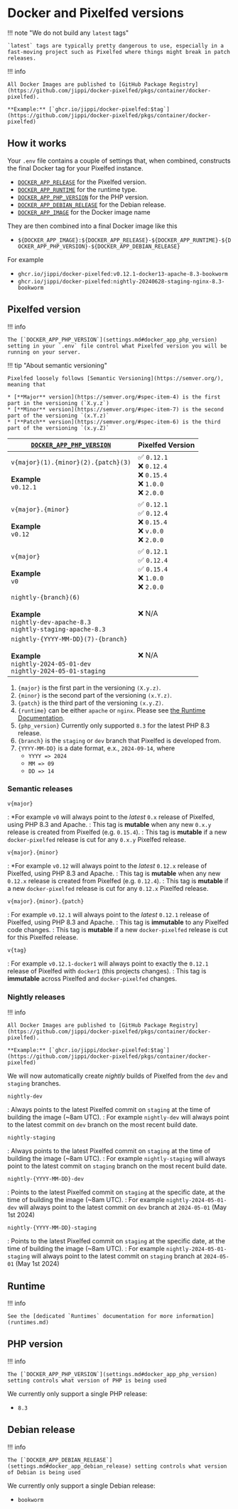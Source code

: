 # Docker and Pixelfed versions

!!! note "We do not build any `latest` tags"

    `latest` tags are typically pretty dangerous to use, especially in a fast-moving project such as Pixelfed where things might break in patch releases.

!!! info

    All Docker Images are published to [GitHub Package Registry](https://github.com/jippi/docker-pixelfed/pkgs/container/docker-pixelfed).

    **Example:** [`ghcr.io/jippi/docker-pixelfed:$tag`](https://github.com/jippi/docker-pixelfed/pkgs/container/docker-pixelfed)

## How it works

Your `.env` file contains a couple of settings that, when combined, constructs the final Docker tag for your Pixelfed instance.

* [`DOCKER_APP_RELEASE`](#pixelfed-version) for the Pixelfed version.
* [`DOCKER_APP_RUNTIME`](#runtime) for the runtime type.
* [`DOCKER_APP_PHP_VERSION`](#php-version) for the PHP version.
* [`DOCKER_APP_DEBIAN_RELEASE`](#debian-release) for the Debian release.
* [`DOCKER_APP_IMAGE`](settings.md#docker_app_image) for the Docker image name

They are then combined into a final Docker image like this

* `${DOCKER_APP_IMAGE}:${DOCKER_APP_RELEASE}-${DOCKER_APP_RUNTIME}-${DOCKER_APP_PHP_VERSION}-${DOCKER_APP_DEBIAN_RELEASE}`

For example

* `ghcr.io/jippi/docker-pixelfed:v0.12.1-docker13-apache-8.3-bookworm`
* `ghcr.io/jippi/docker-pixelfed:nightly-20240628-staging-nginx-8.3-bookworm`

## Pixelfed version

!!! info

    The [`DOCKER_APP_PHP_VERSION`](settings.md#docker_app_php_version) setting in your `.env` file control what Pixelfed version you will be running on your server.

!!! tip "About semantic versioning"

    Pixelfed loosely follows [Semantic Versioning](https://semver.org/), meaning that

    * [**Major** version](https://semver.org/#spec-item-4) is the first part in the versioning (`X.y.z`)
    * [**Minor** version](https://semver.org/#spec-item-7) is the second part of the versioning `(x.Y.z)`
    * [**Patch** version](https://semver.org/#spec-item-6) is the third part of the versioning `(x.y.Z)`

<div class="annotate" markdown>

| [`DOCKER_APP_PHP_VERSION`](settings.md#docker_app_php_version) | Pixelfed Version |
| ----------- | ---------------- |
| `v{major}(1).{minor}(2).{patch}(3)` <br /><br />**Example**<br /> `v0.12.1` | :white_check_mark: `0.12.1` <br /> :x: `0.12.4` <br /> :x: `0.15.4` <br /> :x: `1.0.0` <br /> :x: `2.0.0` |
| `v{major}.{minor}` <br /><br />**Example**<br /> `v0.12` | :white_check_mark: `0.12.1` <br /> :white_check_mark: `0.12.4` <br /> :x: `0.15.4` <br /> :x: `v.0.0` <br /> :x: `2.0.0` |
| `v{major}` <br /><br />**Example**<br /> `v0` | :white_check_mark: `0.12.1` <br /> :white_check_mark: `0.12.4` <br /> :white_check_mark: `0.15.4` <br /> :x: `1.0.0` <br /> :x: `2.0.0` |
| `nightly-{branch}(6)` <br /><br />**Example**<br />`nightly-dev-apache-8.3`<br />`nightly-staging-apache-8.3` | :x: N/A |
| `nightly-{YYYY-MM-DD}(7)-{branch}` <br /><br />**Example**<br />`nightly-2024-05-01-dev`<br />`nightly-2024-05-01-staging` | :x: N/A |
</div>

1. `{major}` is the first part in the versioning `(X.y.z)`.
2. `{minor}` is the second part of the versioning `(x.Y.z)`.
3. `{patch}` is the third part of the versioning `(x.y.Z)`.
4. `{runtime}` can be either `apache` or `nginx`. Please see [the Runtime Documentation](runtimes.md).
5. `{php_version}` Currently only supported `8.3` for the latest PHP 8.3 release.
6. `{branch}` is the `staging` or `dev` branch that Pixelfed is developed from.
7. `{YYYY-MM-DD}` is a date format, e.x., `2024-09-14`, where
    * `YYYY => 2024`
    * `MM => 09`
    * `DD => 14`

### Semantic releases

`v{major}`

: *For example `v0` will always point to the *latest* `0.x` release of Pixelfed, using PHP 8.3 and Apache.
: This tag is **mutable** when any new `0.x.y` release is created from Pixelfed (e.g. `0.15.4`).
: This tag is **mutable** if a new `docker-pixelfed` release is cut for any `0.x.y` Pixelfed release.

`v{major}.{minor}`

: *For example `v0.12` will always point to the *latest* `0.12.x` release of Pixelfed, using PHP 8.3 and Apache.
: This tag is **mutable** when any new `0.12.x` release is created from Pixelfed (e.g. `0.12.4`).
: This tag is **mutable** if a new `docker-pixelfed` release is cut for any `0.12.x` Pixelfed release.

`v{major}.{minor}.{patch}`

: For example `v0.12.1`  will always point to the *latest* `0.12.1` release of Pixelfed, using PHP 8.3 and Apache.
: This tag is **immutable** to any Pixelfed code changes.
: This tag is **mutable** if a new `docker-pixelfed` release is cut for this Pixelfed release.

`v{tag}`

: For example `v0.12.1-docker1` will always point to exactly the `0.12.1` release of Pixelfed with `docker1` (this projects changes).
: This tag is **immutable** across Pixelfed and `docker-pixelfed` changes.

### Nightly releases

!!! info

    All Docker Images are published to [GitHub Package Registry](https://github.com/jippi/docker-pixelfed/pkgs/container/docker-pixelfed).

    **Example:** [`ghcr.io/jippi/docker-pixelfed:$tag`](https://github.com/jippi/docker-pixelfed/pkgs/container/docker-pixelfed)

We will now automatically create *nightly* builds of Pixelfed from the `dev` and `staging` branches.

`nightly-dev`

: Always points to the latest Pixelfed commit on `staging` at the time of building the image (~8am UTC).
: For example `nightly-dev` will always point to the latest commit on `dev` branch on the most recent build date.

`nightly-staging`

: Always points to the latest Pixelfed commit on `staging` at the time of building the image (~8am UTC).
: For example `nightly-staging` will always point to the latest commit on `staging` branch on the most recent build date.

`nightly-{YYYY-MM-DD}-dev`

: Points to the latest Pixelfed commit on `staging` at the specific date, at the time of building the image (~8am UTC).
: For example `nightly-2024-05-01-dev` will always point to the latest commit on `dev` branch at `2024-05-01` (May 1st 2024)

`nightly-{YYYY-MM-DD}-staging`

: Points to the latest Pixelfed commit on `staging` at the specific date, at the time of building the image (~8am UTC).
: For example `nightly-2024-05-01-staging` will always point to the latest commit on `staging` branch at `2024-05-01` (May 1st 2024)

## Runtime

!!! info

    See the [dedicated `Runtimes` documentation for more information](runtimes.md)

## PHP version

!!! info

    The [`DOCKER_APP_PHP_VERSION`](settings.md#docker_app_php_version) setting controls what version of PHP is being used

We currently only support a single PHP release:

* `8.3`

## Debian release

!!! info

    The [`DOCKER_APP_DEBIAN_RELEASE`](settings.md#docker_app_debian_release) setting controls what version of Debian is being used

We currently only support a single Debian release:

* `bookworm`
